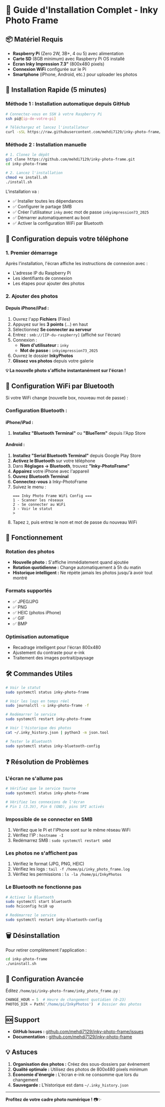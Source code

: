 # 📖 Guide d'Installation Complet - Inky Photo Frame

## 📦 Matériel Requis

- **Raspberry Pi** (Zero 2W, 3B+, 4 ou 5) avec alimentation
- **Carte SD** (8GB minimum) avec Raspberry Pi OS installé
- **Écran Inky Impression 7.3"** (800x480 pixels)
- **Connexion WiFi** configurée sur le Pi
- **Smartphone** (iPhone, Android, etc.) pour uploader les photos

## 🚀 Installation Rapide (5 minutes)

### Méthode 1 : Installation automatique depuis GitHub

```bash
# Connectez-vous en SSH à votre Raspberry Pi
ssh pi@[ip-de-votre-pi]

# Téléchargez et lancez l'installateur
curl -sSL https://raw.githubusercontent.com/mehdi7129/inky-photo-frame/main/install.sh | bash
```

### Méthode 2 : Installation manuelle

```bash
# 1. Clonez le dépôt
git clone https://github.com/mehdi7129/inky-photo-frame.git
cd inky-photo-frame

# 2. Lancez l'installation
chmod +x install.sh
./install.sh
```

L'installation va :
- ✅ Installer toutes les dépendances
- ✅ Configurer le partage SMB
- ✅ Créer l'utilisateur `inky` avec mot de passe `inkyimpression73_2025`
- ✅ Démarrer automatiquement au boot
- ✅ Activer la configuration WiFi par Bluetooth

## 📱 Configuration depuis votre téléphone

### 1. Premier démarrage
Après l'installation, l'écran affiche les instructions de connexion avec :
- L'adresse IP du Raspberry Pi
- Les identifiants de connexion
- Les étapes pour ajouter des photos

### 2. Ajouter des photos

#### Depuis iPhone/iPad :
1. Ouvrez l'app **Fichiers** (Files)
2. Appuyez sur les **3 points** (...) en haut
3. Sélectionnez **Se connecter au serveur**
4. Entrez : `smb://[IP-du-raspberry]` (affiché sur l'écran)
5. Connexion :
   - **Nom d'utilisateur :** `inky`
   - **Mot de passe :** `inkyimpression73_2025`
6. Ouvrez le dossier **InkyPhotos**
7. **Glissez vos photos** depuis votre galerie

**💡 La nouvelle photo s'affiche instantanément sur l'écran !**

## 🔧 Configuration WiFi par Bluetooth

Si votre WiFi change (nouvelle box, nouveau mot de passe) :

### Configuration Bluetooth :

#### iPhone/iPad :
1. **Installez "Bluetooth Terminal"** ou **"BlueTerm"** depuis l'App Store

#### Android :
1. **Installez "Serial Bluetooth Terminal"** depuis Google Play Store
2. **Activez le Bluetooth** sur votre téléphone
3. Dans **Réglages → Bluetooth**, trouvez **"Inky-PhotoFrame"**
4. **Appairez** votre iPhone avec l'appareil
5. **Ouvrez Bluetooth Terminal**
6. **Connectez-vous** à Inky-PhotoFrame
7. Suivez le menu :
   ```
   === Inky Photo Frame WiFi Config ===
   1 - Scanner les réseaux
   2 - Se connecter au WiFi
   3 - Voir le statut
   >
   ```
8. Tapez `2`, puis entrez le nom et mot de passe du nouveau WiFi

## 🎨 Fonctionnement

### Rotation des photos
- **Nouvelle photo :** S'affiche immédiatement quand ajoutée
- **Rotation quotidienne :** Change automatiquement à 5h du matin
- **Historique intelligent :** Ne répète jamais les photos jusqu'à avoir tout montré

### Formats supportés
- ✅ JPEG/JPG
- ✅ PNG
- ✅ HEIC (photos iPhone)
- ✅ GIF
- ✅ BMP

### Optimisation automatique
- Recadrage intelligent pour l'écran 800x480
- Ajustement du contraste pour e-ink
- Traitement des images portrait/paysage

## 🛠 Commandes Utiles

```bash
# Voir le statut
sudo systemctl status inky-photo-frame

# Voir les logs en temps réel
sudo journalctl -u inky-photo-frame -f

# Redémarrer le service
sudo systemctl restart inky-photo-frame

# Voir l'historique des photos
cat ~/.inky_history.json | python3 -m json.tool

# Tester le Bluetooth
sudo systemctl status inky-bluetooth-config
```

## ❓ Résolution de Problèmes

### L'écran ne s'allume pas
```bash
# Vérifiez que le service tourne
sudo systemctl status inky-photo-frame

# Vérifiez les connexions de l'écran
# Pin 1 (3.3V), Pin 6 (GND), pins SPI activés
```

### Impossible de se connecter en SMB
1. Vérifiez que le Pi et l'iPhone sont sur le même réseau WiFi
2. Vérifiez l'IP : `hostname -I`
3. Redémarrez SMB : `sudo systemctl restart smbd`

### Les photos ne s'affichent pas
1. Vérifiez le format (JPG, PNG, HEIC)
2. Vérifiez les logs : `tail -f /home/pi/inky_photo_frame.log`
3. Vérifiez les permissions : `ls -la /home/pi/InkyPhotos`

### Le Bluetooth ne fonctionne pas
```bash
# Activez le Bluetooth
sudo systemctl start bluetooth
sudo hciconfig hci0 up

# Redémarrez le service
sudo systemctl restart inky-bluetooth-config
```

## 🗑 Désinstallation

Pour retirer complètement l'application :
```bash
cd inky-photo-frame
./uninstall.sh
```

## 📝 Configuration Avancée

Éditez `/home/pi/inky-photo-frame/inky_photo_frame.py` :

```python
CHANGE_HOUR = 5  # Heure de changement quotidien (0-23)
PHOTOS_DIR = Path('/home/pi/InkyPhotos')  # Dossier des photos
```

## 🆘 Support

- **GitHub Issues :** [github.com/mehdi7129/inky-photo-frame/issues](https://github.com/mehdi7129/inky-photo-frame/issues)
- **Documentation :** [github.com/mehdi7129/inky-photo-frame](https://github.com/mehdi7129/inky-photo-frame)

## 💡 Astuces

1. **Organisation des photos :** Créez des sous-dossiers par événement
2. **Qualité optimale :** Utilisez des photos de 800x480 pixels minimum
3. **Économie d'énergie :** L'écran e-ink ne consomme que lors du changement
4. **Sauvegarde :** L'historique est dans `~/.inky_history.json`

---

**Profitez de votre cadre photo numérique !** 📷✨